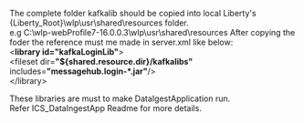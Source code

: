 The complete folder kafkalib should be copied into local Liberty's {Liberty_Root}\wlp\usr\shared\resources folder. <br/>
e.g C:\wlp-webProfile7-16.0.0.3\wlp\usr\shared\resources
After copying the foder the reference must me made in server.xml like below:
<br/>
  &#60;<b>library id="kafkaLoginLib"</b>&#62; <br/>
          &#60;fileset dir=<b>"${shared.resource.dir}/kafkalibs"</b> includes=<b>"messagehub.login-*.jar"</b>&#47;&#62; <br/> &#60;&#47;library&#62;
 
 These libraries are must to make DataIgestApplication run. <br/>
 Refer ICS_DataIngestApp Readme for more details. 
